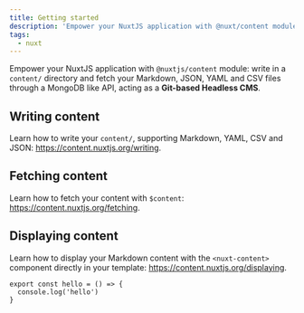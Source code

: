 ```yaml
---
title: Getting started
description: 'Empower your NuxtJS application with @nuxt/content module: write in a content/ directory and fetch your Markdown, JSON, YAML and CSV files through a MongoDB like API, acting as a Git-based Headless CMS.'
tags: 
  - nuxt
---
```


Empower your NuxtJS application with `@nuxtjs/content` module: write in a `content/` directory and fetch your Markdown, JSON, YAML and CSV files through a MongoDB like API, acting as a **Git-based Headless CMS**.

## Writing content

Learn how to write your `content/`, supporting Markdown, YAML, CSV and JSON: <https://content.nuxtjs.org/writing>.

## Fetching content

Learn how to fetch your content with `$content`: <https://content.nuxtjs.org/fetching>.

## Displaying content

Learn how to display your Markdown content with the `<nuxt-content>` component directly in your template: <https://content.nuxtjs.org/displaying>.

```js[hello.jp]
export const hello = () => {
  console.log('hello')
}
```
